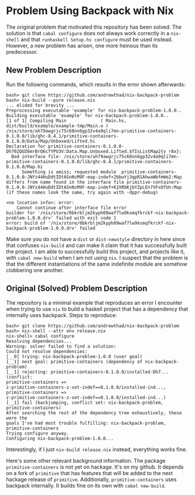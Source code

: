 # Problem Using Backpack with Nix

The original problem that motivated this repository has been solved. The
solution is that `cabal configure` does not always work correctly in a
`nix-shell` and that `runhaskell Setup.hs configure` must be used instead.
However, a new problem has arisen, one more heinous than its predecessor.

## New Problem Description

Run the following commands, which results in the error shown afterwards:

```
bash> git clone https://github.com/andrewthad/nix-backpack-problem
bash> nix-build --pure release.nix
... elided for brevity ...
Preprocessing executable 'example' for nix-backpack-problem-1.0.0..
Building executable 'example' for nix-backpack-problem-1.0.0..
[1 of 1] Compiling Main             ( Main.hs, dist/build/example/example-tmp/Main.o )
/nix/store/ah79awgrjc75c68nn6gp32v4a9qli7mn-primitive-containers-0.1.0.0/lib/ghc-8.4.1/primitive-containers-0.1.0.0/Data/Map/Unboxed/Lifted.hi
Declaration for primitive-containers-0.1.0.0-Dh702QUZ6mrBrQ6cfYPU3V:Data.Map.Unboxed.Lifted.$fIsListMap2{v r8x}:
  Bad interface file: /nix/store/ah79awgrjc75c68nn6gp32v4a9qli7mn-primitive-containers-0.1.0.0/lib/ghc-8.4.1/primitive-containers-0.1.0.0/Map.hi
      Something is amiss; requested module  primitive-containers-0.1.0.0-JNYz44HuDdtIDtASnNcM9F-map-indef+2bbwYj3qpR1AhwaWbfmWe2:Map differs from name found in the interface file primitive-containers-0.1.0.0-JNYz44HuDdtIDtASnNcM9F-map-indef+K2XRbKjbYZpLEn7VFxOfUn:Map (if these names look the same, try again with -dppr-debug)

<no location info>: error:
    Cannot continue after interface file error
builder for '/nix/store/0bkrbljm2kyph09waf7lw9ksmqfkrckf-nix-backpack-problem-1.0.0.drv' failed with exit code 1
error: build of '/nix/store/0bkrbljm2kyph09waf7lw9ksmqfkrckf-nix-backpack-problem-1.0.0.drv' failed
```

Make sure you do not have a `dist` or `dist-newstyle` directory in here since
that confuses `nix-build` and can make it claim that it has successfully built
the project. I am able to successfully build this project, and projects like it,
with `cabal new-build` when I am not using `nix`. I suspect that the problem is
that the different instantiations of the same indefinite module are somehow
clobbering one another.

## Original (Solved) Problem Description

The repository is a minimal example that reproduces an error I encounter when
trying to use `nix` to build a haskell project that has a dependency that
internally uses backpack. Steps to reproduce:

```
bash> git clone https://github.com/andrewthad/nix-backpack-problem
bash> nix-shell --attr env release.nix
nix-shell> cabal configure
Resolving dependencies...
Warning: solver failed to find a solution:
Could not resolve dependencies:
[__0] trying: nix-backpack-problem-1.0.0 (user goal)
[__1] next goal: primitive-containers (dependency of nix-backpack-problem)
[__1] rejecting: primitive-containers-0.1.0.0/installed-Dh7... (conflict:
primitive-containers =>
z-primitive-containers-z-set-indef==0.1.0.0/installed-ind...,
primitive-containers =>
z-primitive-containers-z-set-indef==0.1.0.0/installed-ind...)
[__1] fail (backjumping, conflict set: nix-backpack-problem,
primitive-containers)
After searching the rest of the dependency tree exhaustively, these were the
goals I've had most trouble fulfilling: nix-backpack-problem,
primitive-containers
Trying configure anyway.
Configuring nix-backpack-problem-1.0.0...
```

Interestingly, if I just `nix-build release.nix` instead, everything works fine.

Here's some other relevant background information. The package `primitive-containers`
is not yet on hackage. It's on my github. It depends on a fork of `primitive` that
has features that will be added to the next hackage release of `primitive`. Additionally,
`primitive-containers` uses backpack internally. It builds fine on its own
with `cabal new-build`.


